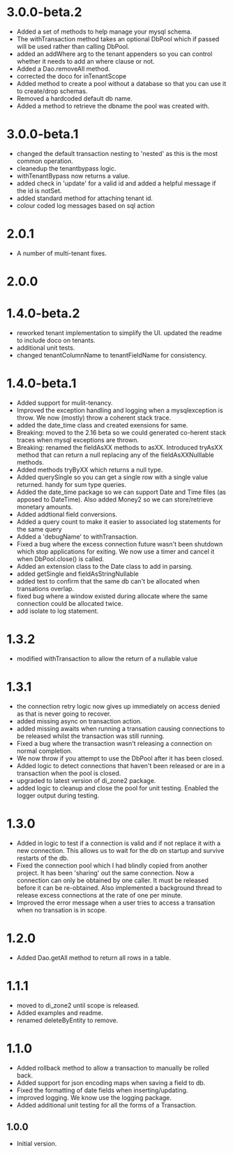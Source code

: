 # 3.0.0-beta.2
- Added a set of methods to help manage your mysql schema.
- The withTransaction method takes an optional DbPool which if passed will be used rather than calling DbPool.
- added an addWhere arg to the tenant appenders so you can control whether it needs to add an where clause or not.
- Added a Dao.removeAll method.
- corrected the doco for inTenantScope
- Added method to create a pool without a database so that you can use it to create/drop schemas. 
- Removed a hardcoded default db name. 
- Added a method to retrieve the dbname the pool was created with.

# 3.0.0-beta.1
- changed the default transaction nesting to 'nested' as this is the most common operation.
- cleanedup the tenantbypass logic.
- withTenantBypass now returns a value.
- added check in 'update' for a valid id and added a helpful message if the id is notSet.
- added standard method for attaching tenant id.
- colour coded log messages based on sql action

# 2.0.1
- A number of multi-tenant fixes.

# 2.0.0

# 1.4.0-beta.2
- reworked tenant implementation to simplify the UI. updated the readme to include doco on tenants.
- additional unit tests.
- changed tenantColumnName to tenantFieldName for consistency.

# 1.4.0-beta.1
- Added support for mulit-tenancy.
- Improved the exception handling and logging when a mysqlexception is throw. We now (mostly) throw a coherent stack trace.
- added the date_time class and created exensions for same. 
- Breaking: moved to the 2.16 beta so we could generated co-herent stack traces when mysql exceptions are thrown.
- Breaking: renamed the fieldAsXX methods to asXX. Introduced tryAsXX method that can return a null replacing any of the fieldAsXXNulllable methods.
- Added methods tryByXX  which returns a null type.
- Added querySingle so you can get a single row with a single value returned. handy for sum type queries.
- Added the date_time package so we can support Date and Time files (as apposed to DateTime). Also added Money2 so we can store/retrieve monetary amounts.
- Added addtional field conversions.
- Added a query count to make it easier to associated log statements for the same query
- Added a 'debugName' to withTransaction.
- Fixed a bug where the excess connection future wasn't been shutdown which stop applications for exiting. We now use  a timer and cancel it when DbPool.close() is called.
- Added an extension class to the Date class to add in parsing.
- added getSingle and fieldAsStringNullable
- added test to confirm that the same db can't be allocated when transations overlap.
- fixed bug where a window existed during allocate where the same connection could be allocated twice.
- add isolate to log statement.

# 1.3.2
- modified withTransaction to allow the return of a nullable value

# 1.3.1
- the connection retry logic now gives up immediately on access denied as that is never going to recover.
- added missing async on transaction action.
- added missing awaits when running a transation causing connections to be released whilst the transaction was still running.
- Fixed a bug where the transaction wasn't releasing a connection on normal completion.
- We now throw if you attempt to use the DbPool after it has been closed.
- Added logic to detect connections that haven't been released or are in a transaction when the pool is closed.
- upgraded to latest version of di_zone2 package. 
- added logic to cleanup and close the pool for unit testing. Enabled the logger output during testing.

# 1.3.0
- Added in logic to test if a connection is valid and if not replace it with a new connection. This allows us to wait for the db on startup and survive restarts of the db.
- Fixed the connection pool which I had blindly copied from another project. It has been 'sharing' out the same connection. Now a connection can only be obtained by one caller. It must be released before it can be re-obtained. Also implemented a background thread to release excess connections at the rate of one per minute.
- Improved the error message when a user tries to access a transation when no transation is in scope.

# 1.2.0
- Added Dao.getAll method to return all rows in a table.

# 1.1.1
- moved to di_zone2 until scope is released.
- Added examples and readme.
- renamed deleteByEntity to remove.

# 1.1.0
- Added rollback method to allow a transaction to manually be rolled back.
- Added support for json encoding maps when saving a field to db.
- Fixed the formatting of date fields when inserting/updating.
- improved logging. We know use the logging package.
- Added additional unit testing for all the forms of a Transaction.

## 1.0.0

- Initial version.
